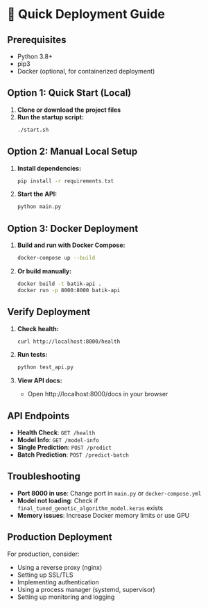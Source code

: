 # 🚀 Quick Deployment Guide

## Prerequisites
- Python 3.8+
- pip3
- Docker (optional, for containerized deployment)

## Option 1: Quick Start (Local)

1. **Clone or download the project files**
2. **Run the startup script:**
   ```bash
   ./start.sh
   ```

## Option 2: Manual Local Setup

1. **Install dependencies:**
   ```bash
   pip install -r requirements.txt
   ```

2. **Start the API:**
   ```bash
   python main.py
   ```

## Option 3: Docker Deployment

1. **Build and run with Docker Compose:**
   ```bash
   docker-compose up --build
   ```

2. **Or build manually:**
   ```bash
   docker build -t batik-api .
   docker run -p 8000:8000 batik-api
   ```

## Verify Deployment

1. **Check health:**
   ```bash
   curl http://localhost:8000/health
   ```

2. **Run tests:**
   ```bash
   python test_api.py
   ```

3. **View API docs:**
   - Open http://localhost:8000/docs in your browser

## API Endpoints

- **Health Check**: `GET /health`
- **Model Info**: `GET /model-info`
- **Single Prediction**: `POST /predict`
- **Batch Prediction**: `POST /predict-batch`

## Troubleshooting

- **Port 8000 in use**: Change port in `main.py` or `docker-compose.yml`
- **Model not loading**: Check if `final_tuned_genetic_algorithm_model.keras` exists
- **Memory issues**: Increase Docker memory limits or use GPU

## Production Deployment

For production, consider:
- Using a reverse proxy (nginx)
- Setting up SSL/TLS
- Implementing authentication
- Using a process manager (systemd, supervisor)
- Setting up monitoring and logging 